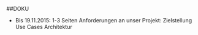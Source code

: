 ##DOKU

- Bis 19.11.2015: 1-3 Seiten Anforderungen an unser Projekt:
  Zielstellung
  Use Cases
  Architektur
